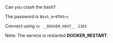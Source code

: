 Can you crash the bash?

The password is `B4sh_br0TH3rs`

Connect using `nc __DOCKER_HOST__ 2303`

Note: The service is restarted __DOCKER_RESTART__.